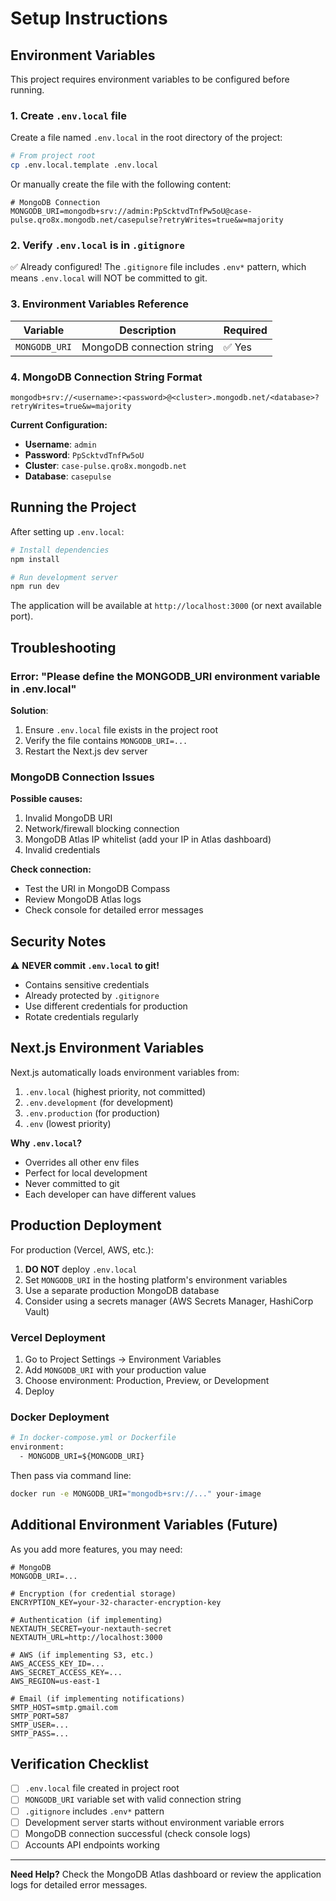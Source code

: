 # Setup Instructions

## Environment Variables

This project requires environment variables to be configured before running.

### 1. Create `.env.local` file

Create a file named `.env.local` in the root directory of the project:

```bash
# From project root
cp .env.local.template .env.local
```

Or manually create the file with the following content:

```env
# MongoDB Connection
MONGODB_URI=mongodb+srv://admin:PpScktvdTnfPw5oU@case-pulse.qro8x.mongodb.net/casepulse?retryWrites=true&w=majority
```

### 2. Verify `.env.local` is in `.gitignore`

✅ Already configured! The `.gitignore` file includes `.env*` pattern, which means `.env.local` will NOT be committed to git.

### 3. Environment Variables Reference

| Variable | Description | Required |
|----------|-------------|----------|
| `MONGODB_URI` | MongoDB connection string | ✅ Yes |

### 4. MongoDB Connection String Format

```
mongodb+srv://<username>:<password>@<cluster>.mongodb.net/<database>?retryWrites=true&w=majority
```

**Current Configuration:**
- **Username**: `admin`
- **Password**: `PpScktvdTnfPw5oU`
- **Cluster**: `case-pulse.qro8x.mongodb.net`
- **Database**: `casepulse`

## Running the Project

After setting up `.env.local`:

```bash
# Install dependencies
npm install

# Run development server
npm run dev
```

The application will be available at `http://localhost:3000` (or next available port).

## Troubleshooting

### Error: "Please define the MONGODB_URI environment variable in .env.local"

**Solution**: 
1. Ensure `.env.local` file exists in the project root
2. Verify the file contains `MONGODB_URI=...`
3. Restart the Next.js dev server

### MongoDB Connection Issues

**Possible causes:**
1. Invalid MongoDB URI
2. Network/firewall blocking connection
3. MongoDB Atlas IP whitelist (add your IP in Atlas dashboard)
4. Invalid credentials

**Check connection:**
- Test the URI in MongoDB Compass
- Review MongoDB Atlas logs
- Check console for detailed error messages

## Security Notes

⚠️ **NEVER commit `.env.local` to git!**

- Contains sensitive credentials
- Already protected by `.gitignore`
- Use different credentials for production
- Rotate credentials regularly

## Next.js Environment Variables

Next.js automatically loads environment variables from:

1. `.env.local` (highest priority, not committed)
2. `.env.development` (for development)
3. `.env.production` (for production)
4. `.env` (lowest priority)

**Why `.env.local`?**
- Overrides all other env files
- Perfect for local development
- Never committed to git
- Each developer can have different values

## Production Deployment

For production (Vercel, AWS, etc.):

1. **DO NOT** deploy `.env.local`
2. Set `MONGODB_URI` in the hosting platform's environment variables
3. Use a separate production MongoDB database
4. Consider using a secrets manager (AWS Secrets Manager, HashiCorp Vault)

### Vercel Deployment

1. Go to Project Settings → Environment Variables
2. Add `MONGODB_URI` with your production value
3. Choose environment: Production, Preview, or Development
4. Deploy

### Docker Deployment

```dockerfile
# In docker-compose.yml or Dockerfile
environment:
  - MONGODB_URI=${MONGODB_URI}
```

Then pass via command line:
```bash
docker run -e MONGODB_URI="mongodb+srv://..." your-image
```

## Additional Environment Variables (Future)

As you add more features, you may need:

```env
# MongoDB
MONGODB_URI=...

# Encryption (for credential storage)
ENCRYPTION_KEY=your-32-character-encryption-key

# Authentication (if implementing)
NEXTAUTH_SECRET=your-nextauth-secret
NEXTAUTH_URL=http://localhost:3000

# AWS (if implementing S3, etc.)
AWS_ACCESS_KEY_ID=...
AWS_SECRET_ACCESS_KEY=...
AWS_REGION=us-east-1

# Email (if implementing notifications)
SMTP_HOST=smtp.gmail.com
SMTP_PORT=587
SMTP_USER=...
SMTP_PASS=...
```

## Verification Checklist

- [ ] `.env.local` file created in project root
- [ ] `MONGODB_URI` variable set with valid connection string
- [ ] `.gitignore` includes `.env*` pattern
- [ ] Development server starts without environment variable errors
- [ ] MongoDB connection successful (check console logs)
- [ ] Accounts API endpoints working

---

**Need Help?** Check the MongoDB Atlas dashboard or review the application logs for detailed error messages.

